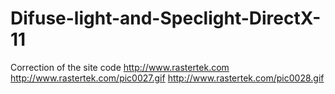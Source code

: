 # Difuse-light-and-Speclight-DirectX-11
Correction of the site code http://www.rastertek.com
http://www.rastertek.com/pic0027.gif
http://www.rastertek.com/pic0028.gif
